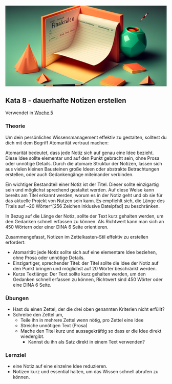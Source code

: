 ![Länge der Notiz](images/woche5.png)

## Kata 8 - dauerhafte Notizen erstellen

Verwendet in [Woche 5](2-1-Woche-5.md)

### Theorie
Um dein persönliches Wissensmanagement effektiv zu gestalten, solltest du dich mit dem Begriff Atomarität vertraut machen:

Atomarität bedeutet, dass jede Notiz sich auf genau eine Idee bezieht. Diese Idee sollte elementar und auf den Punkt gebracht sein, ohne Prosa oder unnötige Details. Durch die atomare Struktur der Notizen, lassen sich aus vielen kleinen Bausteinen große Ideen oder abstrakte Betrachtungen erstellen, oder auch Gedankengänge miteinander verbinden.

Ein wichtiger Bestandteil einer Notiz ist der Titel. Dieser sollte einzigartig sein und möglichst sprechend gestaltet werden. Auf diese Weise kann bereits am Titel erkannt werden, worum es in der Notiz geht und ob sie für das aktuelle Projekt von Nutzen sein kann. Es empfiehlt sich, die Länge des Titels auf ~20 Wörter^[256 Zeichen inklusive Dateipfad] zu beschränken.

In Bezug auf die Länge der Notiz, sollte der Text kurz gehalten werden, um den Gedanken schnell erfassen zu können. Als Richtwert kann man sich an 450 Wörtern oder einer DINA 6 Seite orientieren.

Zusammengefasst, Notizen im Zettelkasten-Stil effektiv zu erstellen erfordert:

- Atomarität: jede Notiz sollte sich auf eine elementare Idee beziehen, ohne Prosa oder unnötige Details.
- Einzigartiger, sprechender Titel: der Titel sollte die Idee der Notiz auf den Punkt bringen und möglichst auf 20 Wörter beschränkt werden.
- Kurze Textlänge: Der Text sollte kurz gehalten werden, um den Gedanken schnell erfassen zu können, Richtwert sind 450 Wörter oder eine DINA 6 Seite.


### Übungen
- Hast du einen Zettel, der die drei oben genannten Kriterien nicht erfüllt?
- Schreibe den Zettel um,
	- Teile ihn in mehrere Zettel wenn nötig, pro Zettel eine Idee
	- Streiche unnötigen Text (Prosa)
	- Mache den Titel kurz und aussagekräftig so dass er die Idee direkt wiedergibt.
		- Kannst du ihn als Satz direkt in einem Text verwenden?


### Lernziel
- eine Notiz auf eine einzelne Idee reduzieren.
- Notizen kurz und essential halten, um das Wissen schnell abrufen zu können.

